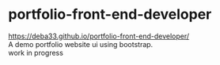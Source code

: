 # portfolio-front-end-developer
https://deba33.github.io/portfolio-front-end-developer/ <br/>
A demo portfolio website ui using bootstrap.<br/>
work in progress
